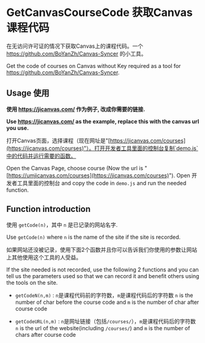 # GetCanvasCourseCode 获取Canvas课程代码
在无访问许可证的情况下获取Canvas上的课程代码。一个 https://github.com/BoYanZh/Canvas-Syncer 的小工具。

Get the code of courses on Canvas without Key required as a tool for https://github.com/BoYanZh/Canvas-Syncer.
## Usage 使用
**使用 https://jicanvas.com/ 作为例子, 改成你需要的链接.**

**Use https://jicanvas.com/ as the example, replace this with the canvas url you use.**

打开Canvas页面，选择课程（现在网址是"[https://jicanvas.com/courses](https://jicanvas.com/courses)"）。打开开发者工具里面的控制台复制`demo.js`中的代码并运行需要的函数。

Open the Canvas Page, choose course (Now the url is "[https://umjicanvas.com/courses](https://jicanvas.com/courses)"). Open 开发者工具里面的控制台 and copy the code in `demo.js` and run the needed function.


## Function introduction
使用 `getCode(n)`，其中 `n` 是已记录的网站名字. 

Use `getCode(n)` where `n` is the name of the site if the site is recorded. 

如果网站还没被记录，使用下面2个函数并且你可以告诉我们你使用的参数让网站上其他使用这个工具的人受益。

If the site needed is not recorded, use the following 2 functions and you can tell us the parameters used so that we can record it and benefit others using the tools on the site.

- `getCodeN(n,m)` : `n`是课程代码前的字符数，`m`是课程代码后的字符数 `n` is the number of char before the course code and `m` is the number of char after course code

- `getCodeURL(n,m)` : `n`是网址链接（包括`/courses/`），`m`是课程代码后的字符数 `n` is the url of the website(including `/courses/`) and `m` is the number of chars after course code

